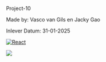 Project-10

Made by: Vasco van Gils en Jacky Gao

Inlever Datum: 31-01-2025


[![React](https://img.shields.io/badge/React-%2320232a.svg?logo=react&logoColor=%2361DAFB)](#)

<a href="https://github.com/vmvangils/expense-tracker/graphs/contributors">
  <img src="https://contrib.rocks/image?repo=vmvangils/expense-tracker" />
</a>



